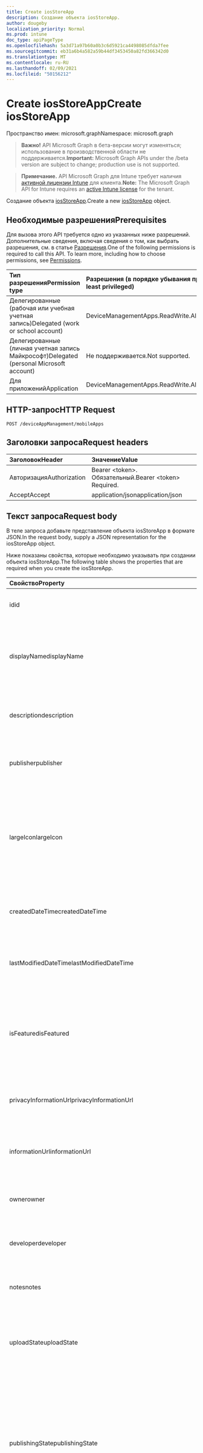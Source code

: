 ```yaml
---
title: Create iosStoreApp
description: Создание объекта iosStoreApp.
author: dougeby
localization_priority: Normal
ms.prod: intune
doc_type: apiPageType
ms.openlocfilehash: 5a3d71a97b60a0b3c6d5921ca4498085dfda7fee
ms.sourcegitcommit: eb31a6b4a582a59b44df3453450a82fd366342d0
ms.translationtype: MT
ms.contentlocale: ru-RU
ms.lasthandoff: 02/09/2021
ms.locfileid: "50156212"
---
```

# <a name="create-iosstoreapp"></a><span data-ttu-id="6ca95-103">Create iosStoreApp</span><span class="sxs-lookup"><span data-stu-id="6ca95-103">Create iosStoreApp</span></span>

<span data-ttu-id="6ca95-104">Пространство имен: microsoft.graph</span><span class="sxs-lookup"><span data-stu-id="6ca95-104">Namespace: microsoft.graph</span></span>

> <span data-ttu-id="6ca95-105">**Важно!** API Microsoft Graph в бета-версии могут изменяться; использование в производственной области не поддерживается.</span><span class="sxs-lookup"><span data-stu-id="6ca95-105">**Important:** Microsoft Graph APIs under the /beta version are subject to change; production use is not supported.</span></span>

> <span data-ttu-id="6ca95-106">**Примечание.** API Microsoft Graph для Intune требует наличия [активной лицензии Intune](https://go.microsoft.com/fwlink/?linkid=839381) для клиента.</span><span class="sxs-lookup"><span data-stu-id="6ca95-106">**Note:** The Microsoft Graph API for Intune requires an [active Intune license](https://go.microsoft.com/fwlink/?linkid=839381) for the tenant.</span></span>

<span data-ttu-id="6ca95-107">Создание объекта [iosStoreApp](../resources/intune-apps-iosstoreapp.md).</span><span class="sxs-lookup"><span data-stu-id="6ca95-107">Create a new [iosStoreApp](../resources/intune-apps-iosstoreapp.md) object.</span></span>

## <a name="prerequisites"></a><span data-ttu-id="6ca95-108">Необходимые разрешения</span><span class="sxs-lookup"><span data-stu-id="6ca95-108">Prerequisites</span></span>
<span data-ttu-id="6ca95-p101">Для вызова этого API требуется одно из указанных ниже разрешений. Дополнительные сведения, включая сведения о том, как выбрать разрешения, см. в статье [Разрешения](/graph/permissions-reference).</span><span class="sxs-lookup"><span data-stu-id="6ca95-p101">One of the following permissions is required to call this API. To learn more, including how to choose permissions, see [Permissions](/graph/permissions-reference).</span></span>

|<span data-ttu-id="6ca95-111">Тип разрешения</span><span class="sxs-lookup"><span data-stu-id="6ca95-111">Permission type</span></span>|<span data-ttu-id="6ca95-112">Разрешения (в порядке убывания привилегий)</span><span class="sxs-lookup"><span data-stu-id="6ca95-112">Permissions (from most to least privileged)</span></span>|
|:---|:---|
|<span data-ttu-id="6ca95-113">Делегированные (рабочая или учебная учетная запись)</span><span class="sxs-lookup"><span data-stu-id="6ca95-113">Delegated (work or school account)</span></span>|<span data-ttu-id="6ca95-114">DeviceManagementApps.ReadWrite.All</span><span class="sxs-lookup"><span data-stu-id="6ca95-114">DeviceManagementApps.ReadWrite.All</span></span>|
|<span data-ttu-id="6ca95-115">Делегированные (личная учетная запись Майкрософт)</span><span class="sxs-lookup"><span data-stu-id="6ca95-115">Delegated (personal Microsoft account)</span></span>|<span data-ttu-id="6ca95-116">Не поддерживается.</span><span class="sxs-lookup"><span data-stu-id="6ca95-116">Not supported.</span></span>|
|<span data-ttu-id="6ca95-117">Для приложений</span><span class="sxs-lookup"><span data-stu-id="6ca95-117">Application</span></span>|<span data-ttu-id="6ca95-118">DeviceManagementApps.ReadWrite.All</span><span class="sxs-lookup"><span data-stu-id="6ca95-118">DeviceManagementApps.ReadWrite.All</span></span>|

## <a name="http-request"></a><span data-ttu-id="6ca95-119">HTTP-запрос</span><span class="sxs-lookup"><span data-stu-id="6ca95-119">HTTP Request</span></span>
<!-- {
  "blockType": "ignored"
}
-->
``` http
POST /deviceAppManagement/mobileApps
```

## <a name="request-headers"></a><span data-ttu-id="6ca95-120">Заголовки запроса</span><span class="sxs-lookup"><span data-stu-id="6ca95-120">Request headers</span></span>
|<span data-ttu-id="6ca95-121">Заголовок</span><span class="sxs-lookup"><span data-stu-id="6ca95-121">Header</span></span>|<span data-ttu-id="6ca95-122">Значение</span><span class="sxs-lookup"><span data-stu-id="6ca95-122">Value</span></span>|
|:---|:---|
|<span data-ttu-id="6ca95-123">Авторизация</span><span class="sxs-lookup"><span data-stu-id="6ca95-123">Authorization</span></span>|<span data-ttu-id="6ca95-124">Bearer &lt;token&gt;. Обязательный.</span><span class="sxs-lookup"><span data-stu-id="6ca95-124">Bearer &lt;token&gt; Required.</span></span>|
|<span data-ttu-id="6ca95-125">Accept</span><span class="sxs-lookup"><span data-stu-id="6ca95-125">Accept</span></span>|<span data-ttu-id="6ca95-126">application/json</span><span class="sxs-lookup"><span data-stu-id="6ca95-126">application/json</span></span>|

## <a name="request-body"></a><span data-ttu-id="6ca95-127">Текст запроса</span><span class="sxs-lookup"><span data-stu-id="6ca95-127">Request body</span></span>
<span data-ttu-id="6ca95-128">В теле запроса добавьте представление объекта iosStoreApp в формате JSON.</span><span class="sxs-lookup"><span data-stu-id="6ca95-128">In the request body, supply a JSON representation for the iosStoreApp object.</span></span>

<span data-ttu-id="6ca95-129">Ниже показаны свойства, которые необходимо указывать при создании объекта iosStoreApp.</span><span class="sxs-lookup"><span data-stu-id="6ca95-129">The following table shows the properties that are required when you create the iosStoreApp.</span></span>

|<span data-ttu-id="6ca95-130">Свойство</span><span class="sxs-lookup"><span data-stu-id="6ca95-130">Property</span></span>|<span data-ttu-id="6ca95-131">Тип</span><span class="sxs-lookup"><span data-stu-id="6ca95-131">Type</span></span>|<span data-ttu-id="6ca95-132">Описание</span><span class="sxs-lookup"><span data-stu-id="6ca95-132">Description</span></span>|
|:---|:---|:---|
|<span data-ttu-id="6ca95-133">id</span><span class="sxs-lookup"><span data-stu-id="6ca95-133">id</span></span>|<span data-ttu-id="6ca95-134">String</span><span class="sxs-lookup"><span data-stu-id="6ca95-134">String</span></span>|<span data-ttu-id="6ca95-135">Ключ объекта.</span><span class="sxs-lookup"><span data-stu-id="6ca95-135">Key of the entity.</span></span> <span data-ttu-id="6ca95-136">Наследуется от [mobileApp](../resources/intune-shared-mobileapp.md).</span><span class="sxs-lookup"><span data-stu-id="6ca95-136">Inherited from [mobileApp](../resources/intune-shared-mobileapp.md)</span></span>|
|<span data-ttu-id="6ca95-137">displayName</span><span class="sxs-lookup"><span data-stu-id="6ca95-137">displayName</span></span>|<span data-ttu-id="6ca95-138">String</span><span class="sxs-lookup"><span data-stu-id="6ca95-138">String</span></span>|<span data-ttu-id="6ca95-139">Название приложения, которое предоставил или импортировал администратор.</span><span class="sxs-lookup"><span data-stu-id="6ca95-139">The admin provided or imported title of the app.</span></span> <span data-ttu-id="6ca95-140">Наследуется от [mobileApp](../resources/intune-shared-mobileapp.md).</span><span class="sxs-lookup"><span data-stu-id="6ca95-140">Inherited from [mobileApp](../resources/intune-shared-mobileapp.md)</span></span>|
|<span data-ttu-id="6ca95-141">description</span><span class="sxs-lookup"><span data-stu-id="6ca95-141">description</span></span>|<span data-ttu-id="6ca95-142">String</span><span class="sxs-lookup"><span data-stu-id="6ca95-142">String</span></span>|<span data-ttu-id="6ca95-143">Описание приложения.</span><span class="sxs-lookup"><span data-stu-id="6ca95-143">The description of the app.</span></span> <span data-ttu-id="6ca95-144">Наследуется от [mobileApp](../resources/intune-shared-mobileapp.md).</span><span class="sxs-lookup"><span data-stu-id="6ca95-144">Inherited from [mobileApp](../resources/intune-shared-mobileapp.md)</span></span>|
|<span data-ttu-id="6ca95-145">publisher</span><span class="sxs-lookup"><span data-stu-id="6ca95-145">publisher</span></span>|<span data-ttu-id="6ca95-146">String</span><span class="sxs-lookup"><span data-stu-id="6ca95-146">String</span></span>|<span data-ttu-id="6ca95-147">Издатель приложения.</span><span class="sxs-lookup"><span data-stu-id="6ca95-147">The publisher of the app.</span></span> <span data-ttu-id="6ca95-148">Наследуется от [mobileApp](../resources/intune-shared-mobileapp.md).</span><span class="sxs-lookup"><span data-stu-id="6ca95-148">Inherited from [mobileApp](../resources/intune-shared-mobileapp.md)</span></span>|
|<span data-ttu-id="6ca95-149">largeIcon</span><span class="sxs-lookup"><span data-stu-id="6ca95-149">largeIcon</span></span>|[<span data-ttu-id="6ca95-150">mimeContent</span><span class="sxs-lookup"><span data-stu-id="6ca95-150">mimeContent</span></span>](../resources/intune-shared-mimecontent.md)|<span data-ttu-id="6ca95-151">Представляет большой значок, который отображается в сведениях о приложении, используется для отправки значка.</span><span class="sxs-lookup"><span data-stu-id="6ca95-151">The large icon, to be displayed in the app details and used for upload of the icon.</span></span> <span data-ttu-id="6ca95-152">Наследуется от [mobileApp](../resources/intune-shared-mobileapp.md).</span><span class="sxs-lookup"><span data-stu-id="6ca95-152">Inherited from [mobileApp](../resources/intune-shared-mobileapp.md)</span></span>|
|<span data-ttu-id="6ca95-153">createdDateTime</span><span class="sxs-lookup"><span data-stu-id="6ca95-153">createdDateTime</span></span>|<span data-ttu-id="6ca95-154">DateTimeOffset</span><span class="sxs-lookup"><span data-stu-id="6ca95-154">DateTimeOffset</span></span>|<span data-ttu-id="6ca95-155">Дата и время создания приложения.</span><span class="sxs-lookup"><span data-stu-id="6ca95-155">The date and time the app was created.</span></span> <span data-ttu-id="6ca95-156">Наследуется от [mobileApp](../resources/intune-shared-mobileapp.md).</span><span class="sxs-lookup"><span data-stu-id="6ca95-156">Inherited from [mobileApp](../resources/intune-shared-mobileapp.md)</span></span>|
|<span data-ttu-id="6ca95-157">lastModifiedDateTime</span><span class="sxs-lookup"><span data-stu-id="6ca95-157">lastModifiedDateTime</span></span>|<span data-ttu-id="6ca95-158">DateTimeOffset</span><span class="sxs-lookup"><span data-stu-id="6ca95-158">DateTimeOffset</span></span>|<span data-ttu-id="6ca95-159">Дата и время последнего изменения приложения.</span><span class="sxs-lookup"><span data-stu-id="6ca95-159">The date and time the app was last modified.</span></span> <span data-ttu-id="6ca95-160">Наследуется от [mobileApp](../resources/intune-shared-mobileapp.md).</span><span class="sxs-lookup"><span data-stu-id="6ca95-160">Inherited from [mobileApp](../resources/intune-shared-mobileapp.md)</span></span>|
|<span data-ttu-id="6ca95-161">isFeatured</span><span class="sxs-lookup"><span data-stu-id="6ca95-161">isFeatured</span></span>|<span data-ttu-id="6ca95-162">Boolean</span><span class="sxs-lookup"><span data-stu-id="6ca95-162">Boolean</span></span>|<span data-ttu-id="6ca95-163">Значение, которое показывает, отмечено ли приложение как подобранное администратором. Наследуется от объекта [mobileApp](../resources/intune-shared-mobileapp.md).</span><span class="sxs-lookup"><span data-stu-id="6ca95-163">The value indicating whether the app is marked as featured by the admin. Inherited from [mobileApp](../resources/intune-shared-mobileapp.md)</span></span>|
|<span data-ttu-id="6ca95-164">privacyInformationUrl</span><span class="sxs-lookup"><span data-stu-id="6ca95-164">privacyInformationUrl</span></span>|<span data-ttu-id="6ca95-165">String</span><span class="sxs-lookup"><span data-stu-id="6ca95-165">String</span></span>|<span data-ttu-id="6ca95-166">URL-адрес заявления о конфиденциальности.</span><span class="sxs-lookup"><span data-stu-id="6ca95-166">The privacy statement Url.</span></span> <span data-ttu-id="6ca95-167">Наследуется от [mobileApp](../resources/intune-shared-mobileapp.md).</span><span class="sxs-lookup"><span data-stu-id="6ca95-167">Inherited from [mobileApp](../resources/intune-shared-mobileapp.md)</span></span>|
|<span data-ttu-id="6ca95-168">informationUrl</span><span class="sxs-lookup"><span data-stu-id="6ca95-168">informationUrl</span></span>|<span data-ttu-id="6ca95-169">String</span><span class="sxs-lookup"><span data-stu-id="6ca95-169">String</span></span>|<span data-ttu-id="6ca95-170">URL-адрес страницы с дополнительными сведениями.</span><span class="sxs-lookup"><span data-stu-id="6ca95-170">The more information Url.</span></span> <span data-ttu-id="6ca95-171">Наследуется от [mobileApp](../resources/intune-shared-mobileapp.md).</span><span class="sxs-lookup"><span data-stu-id="6ca95-171">Inherited from [mobileApp](../resources/intune-shared-mobileapp.md)</span></span>|
|<span data-ttu-id="6ca95-172">owner</span><span class="sxs-lookup"><span data-stu-id="6ca95-172">owner</span></span>|<span data-ttu-id="6ca95-173">String</span><span class="sxs-lookup"><span data-stu-id="6ca95-173">String</span></span>|<span data-ttu-id="6ca95-174">Владелец приложения.</span><span class="sxs-lookup"><span data-stu-id="6ca95-174">The owner of the app.</span></span> <span data-ttu-id="6ca95-175">Наследуется от [mobileApp](../resources/intune-shared-mobileapp.md).</span><span class="sxs-lookup"><span data-stu-id="6ca95-175">Inherited from [mobileApp](../resources/intune-shared-mobileapp.md)</span></span>|
|<span data-ttu-id="6ca95-176">developer</span><span class="sxs-lookup"><span data-stu-id="6ca95-176">developer</span></span>|<span data-ttu-id="6ca95-177">String</span><span class="sxs-lookup"><span data-stu-id="6ca95-177">String</span></span>|<span data-ttu-id="6ca95-178">Разработчик приложения.</span><span class="sxs-lookup"><span data-stu-id="6ca95-178">The developer of the app.</span></span> <span data-ttu-id="6ca95-179">Наследуется от [mobileApp](../resources/intune-shared-mobileapp.md).</span><span class="sxs-lookup"><span data-stu-id="6ca95-179">Inherited from [mobileApp](../resources/intune-shared-mobileapp.md)</span></span>|
|<span data-ttu-id="6ca95-180">notes</span><span class="sxs-lookup"><span data-stu-id="6ca95-180">notes</span></span>|<span data-ttu-id="6ca95-181">String</span><span class="sxs-lookup"><span data-stu-id="6ca95-181">String</span></span>|<span data-ttu-id="6ca95-182">Заметки для приложения.</span><span class="sxs-lookup"><span data-stu-id="6ca95-182">Notes for the app.</span></span> <span data-ttu-id="6ca95-183">Наследуется от [mobileApp](../resources/intune-shared-mobileapp.md).</span><span class="sxs-lookup"><span data-stu-id="6ca95-183">Inherited from [mobileApp](../resources/intune-shared-mobileapp.md)</span></span>|
|<span data-ttu-id="6ca95-184">uploadState</span><span class="sxs-lookup"><span data-stu-id="6ca95-184">uploadState</span></span>|<span data-ttu-id="6ca95-185">Int32</span><span class="sxs-lookup"><span data-stu-id="6ca95-185">Int32</span></span>|<span data-ttu-id="6ca95-186">Состояние отправки.</span><span class="sxs-lookup"><span data-stu-id="6ca95-186">The upload state.</span></span> <span data-ttu-id="6ca95-187">Возможные значения: 0- `Not Ready` , 1 - `Ready` , 2 - `Processing` .</span><span class="sxs-lookup"><span data-stu-id="6ca95-187">Possible values are: 0 - `Not Ready`, 1 - `Ready`, 2 - `Processing`.</span></span> <span data-ttu-id="6ca95-188">Наследуется от [mobileApp](../resources/intune-shared-mobileapp.md).</span><span class="sxs-lookup"><span data-stu-id="6ca95-188">Inherited from [mobileApp](../resources/intune-shared-mobileapp.md)</span></span>|
|<span data-ttu-id="6ca95-189">publishingState</span><span class="sxs-lookup"><span data-stu-id="6ca95-189">publishingState</span></span>|[<span data-ttu-id="6ca95-190">mobileAppPublishingState</span><span class="sxs-lookup"><span data-stu-id="6ca95-190">mobileAppPublishingState</span></span>](../resources/intune-apps-mobileapppublishingstate.md)|<span data-ttu-id="6ca95-191">Состояние публикации для приложения.</span><span class="sxs-lookup"><span data-stu-id="6ca95-191">The publishing state for the app.</span></span> <span data-ttu-id="6ca95-192">Приложение невозможно назначить, если оно не опубликовано.</span><span class="sxs-lookup"><span data-stu-id="6ca95-192">The app cannot be assigned unless the app is published.</span></span> <span data-ttu-id="6ca95-193">Наследуется от [mobileApp.](../resources/intune-shared-mobileapp.md)</span><span class="sxs-lookup"><span data-stu-id="6ca95-193">Inherited from [mobileApp](../resources/intune-shared-mobileapp.md).</span></span> <span data-ttu-id="6ca95-194">Возможные значения: `notPublished`, `processing`, `published`.</span><span class="sxs-lookup"><span data-stu-id="6ca95-194">Possible values are: `notPublished`, `processing`, `published`.</span></span>|
|<span data-ttu-id="6ca95-195">isAssigned</span><span class="sxs-lookup"><span data-stu-id="6ca95-195">isAssigned</span></span>|<span data-ttu-id="6ca95-196">Boolean</span><span class="sxs-lookup"><span data-stu-id="6ca95-196">Boolean</span></span>|<span data-ttu-id="6ca95-197">Значение, указывающее, назначено ли приложению хотя бы одна группа.</span><span class="sxs-lookup"><span data-stu-id="6ca95-197">The value indicating whether the app is assigned to at least one group.</span></span> <span data-ttu-id="6ca95-198">Наследуется от [mobileApp](../resources/intune-shared-mobileapp.md).</span><span class="sxs-lookup"><span data-stu-id="6ca95-198">Inherited from [mobileApp](../resources/intune-shared-mobileapp.md)</span></span>|
|<span data-ttu-id="6ca95-199">roleScopeTagIds</span><span class="sxs-lookup"><span data-stu-id="6ca95-199">roleScopeTagIds</span></span>|<span data-ttu-id="6ca95-200">Коллекция String</span><span class="sxs-lookup"><span data-stu-id="6ca95-200">String collection</span></span>|<span data-ttu-id="6ca95-201">Список ид тегов области для этого мобильного приложения.</span><span class="sxs-lookup"><span data-stu-id="6ca95-201">List of scope tag ids for this mobile app.</span></span> <span data-ttu-id="6ca95-202">Наследуется от [mobileApp](../resources/intune-shared-mobileapp.md).</span><span class="sxs-lookup"><span data-stu-id="6ca95-202">Inherited from [mobileApp](../resources/intune-shared-mobileapp.md)</span></span>|
|<span data-ttu-id="6ca95-203">dependentAppCount</span><span class="sxs-lookup"><span data-stu-id="6ca95-203">dependentAppCount</span></span>|<span data-ttu-id="6ca95-204">Int32</span><span class="sxs-lookup"><span data-stu-id="6ca95-204">Int32</span></span>|<span data-ttu-id="6ca95-205">Общее количество зависимостей, которые есть у этого приложения.</span><span class="sxs-lookup"><span data-stu-id="6ca95-205">The total number of dependencies the child app has.</span></span> <span data-ttu-id="6ca95-206">Наследуется от [mobileApp](../resources/intune-shared-mobileapp.md).</span><span class="sxs-lookup"><span data-stu-id="6ca95-206">Inherited from [mobileApp](../resources/intune-shared-mobileapp.md)</span></span>|
|<span data-ttu-id="6ca95-207">supersedingAppCount</span><span class="sxs-lookup"><span data-stu-id="6ca95-207">supersedingAppCount</span></span>|<span data-ttu-id="6ca95-208">Int32</span><span class="sxs-lookup"><span data-stu-id="6ca95-208">Int32</span></span>|<span data-ttu-id="6ca95-209">Общее количество приложений, которые это приложение напрямую или косвенно перемежает.</span><span class="sxs-lookup"><span data-stu-id="6ca95-209">The total number of apps this app directly or indirectly supersedes.</span></span> <span data-ttu-id="6ca95-210">Наследуется от [mobileApp](../resources/intune-shared-mobileapp.md).</span><span class="sxs-lookup"><span data-stu-id="6ca95-210">Inherited from [mobileApp](../resources/intune-shared-mobileapp.md)</span></span>|
|<span data-ttu-id="6ca95-211">supersededAppCount</span><span class="sxs-lookup"><span data-stu-id="6ca95-211">supersededAppCount</span></span>|<span data-ttu-id="6ca95-212">Int32</span><span class="sxs-lookup"><span data-stu-id="6ca95-212">Int32</span></span>|<span data-ttu-id="6ca95-213">Общее количество приложений, которые это приложение напрямую или косвенно перемежает.</span><span class="sxs-lookup"><span data-stu-id="6ca95-213">The total number of apps this app is directly or indirectly superseded by.</span></span> <span data-ttu-id="6ca95-214">Наследуется от [mobileApp](../resources/intune-shared-mobileapp.md).</span><span class="sxs-lookup"><span data-stu-id="6ca95-214">Inherited from [mobileApp](../resources/intune-shared-mobileapp.md)</span></span>|
|<span data-ttu-id="6ca95-215">bundleId</span><span class="sxs-lookup"><span data-stu-id="6ca95-215">bundleId</span></span>|<span data-ttu-id="6ca95-216">String</span><span class="sxs-lookup"><span data-stu-id="6ca95-216">String</span></span>|<span data-ttu-id="6ca95-217">Имя удостоверения.</span><span class="sxs-lookup"><span data-stu-id="6ca95-217">The Identity Name.</span></span>|
|<span data-ttu-id="6ca95-218">appStoreUrl</span><span class="sxs-lookup"><span data-stu-id="6ca95-218">appStoreUrl</span></span>|<span data-ttu-id="6ca95-219">String</span><span class="sxs-lookup"><span data-stu-id="6ca95-219">String</span></span>|<span data-ttu-id="6ca95-220">URL-адрес в Apple App Store</span><span class="sxs-lookup"><span data-stu-id="6ca95-220">The Apple App Store URL</span></span>|
|<span data-ttu-id="6ca95-221">applicableDeviceType</span><span class="sxs-lookup"><span data-stu-id="6ca95-221">applicableDeviceType</span></span>|[<span data-ttu-id="6ca95-222">iosDeviceType</span><span class="sxs-lookup"><span data-stu-id="6ca95-222">iosDeviceType</span></span>](../resources/intune-apps-iosdevicetype.md)|<span data-ttu-id="6ca95-223">Архитектура iOS, которая поддерживается этим приложением.</span><span class="sxs-lookup"><span data-stu-id="6ca95-223">The iOS architecture for which this app can run on.</span></span>|
|<span data-ttu-id="6ca95-224">minimumSupportedOperatingSystem</span><span class="sxs-lookup"><span data-stu-id="6ca95-224">minimumSupportedOperatingSystem</span></span>|[<span data-ttu-id="6ca95-225">iosMinimumOperatingSystem</span><span class="sxs-lookup"><span data-stu-id="6ca95-225">iosMinimumOperatingSystem</span></span>](../resources/intune-apps-iosminimumoperatingsystem.md)|<span data-ttu-id="6ca95-226">Значение, которое представляет минимальную применимую версию операционной системы.</span><span class="sxs-lookup"><span data-stu-id="6ca95-226">The value for the minimum applicable operating system.</span></span>|



## <a name="response"></a><span data-ttu-id="6ca95-227">Ответ</span><span class="sxs-lookup"><span data-stu-id="6ca95-227">Response</span></span>
<span data-ttu-id="6ca95-228">В случае успешного выполнения этот метод возвращает код ответа `201 Created` и объект [iosStoreApp](../resources/intune-apps-iosstoreapp.md) в теле ответа.</span><span class="sxs-lookup"><span data-stu-id="6ca95-228">If successful, this method returns a `201 Created` response code and a [iosStoreApp](../resources/intune-apps-iosstoreapp.md) object in the response body.</span></span>

## <a name="example"></a><span data-ttu-id="6ca95-229">Пример</span><span class="sxs-lookup"><span data-stu-id="6ca95-229">Example</span></span>

### <a name="request"></a><span data-ttu-id="6ca95-230">Запрос</span><span class="sxs-lookup"><span data-stu-id="6ca95-230">Request</span></span>
<span data-ttu-id="6ca95-231">Ниже приведен пример запроса.</span><span class="sxs-lookup"><span data-stu-id="6ca95-231">Here is an example of the request.</span></span>
``` http
POST https://graph.microsoft.com/beta/deviceAppManagement/mobileApps
Content-type: application/json
Content-length: 1237

{
  "@odata.type": "#microsoft.graph.iosStoreApp",
  "displayName": "Display Name value",
  "description": "Description value",
  "publisher": "Publisher value",
  "largeIcon": {
    "@odata.type": "microsoft.graph.mimeContent",
    "type": "Type value",
    "value": "dmFsdWU="
  },
  "isFeatured": true,
  "privacyInformationUrl": "https://example.com/privacyInformationUrl/",
  "informationUrl": "https://example.com/informationUrl/",
  "owner": "Owner value",
  "developer": "Developer value",
  "notes": "Notes value",
  "uploadState": 11,
  "publishingState": "processing",
  "isAssigned": true,
  "roleScopeTagIds": [
    "Role Scope Tag Ids value"
  ],
  "dependentAppCount": 1,
  "supersedingAppCount": 3,
  "supersededAppCount": 2,
  "bundleId": "Bundle Id value",
  "appStoreUrl": "https://example.com/appStoreUrl/",
  "applicableDeviceType": {
    "@odata.type": "microsoft.graph.iosDeviceType",
    "iPad": true,
    "iPhoneAndIPod": true
  },
  "minimumSupportedOperatingSystem": {
    "@odata.type": "microsoft.graph.iosMinimumOperatingSystem",
    "v8_0": true,
    "v9_0": true,
    "v10_0": true,
    "v11_0": true,
    "v12_0": true,
    "v13_0": true,
    "v14_0": true
  }
}
```

### <a name="response"></a><span data-ttu-id="6ca95-232">Отклик</span><span class="sxs-lookup"><span data-stu-id="6ca95-232">Response</span></span>
<span data-ttu-id="6ca95-p121">Ниже приведен пример отклика. Примечание. Объект отклика, показанный здесь, может быть усечен для краткости. При фактическом вызове будут возвращены все свойства.</span><span class="sxs-lookup"><span data-stu-id="6ca95-p121">Here is an example of the response. Note: The response object shown here may be truncated for brevity. All of the properties will be returned from an actual call.</span></span>
``` http
HTTP/1.1 201 Created
Content-Type: application/json
Content-Length: 1409

{
  "@odata.type": "#microsoft.graph.iosStoreApp",
  "id": "a04adbe2-dbe2-a04a-e2db-4aa0e2db4aa0",
  "displayName": "Display Name value",
  "description": "Description value",
  "publisher": "Publisher value",
  "largeIcon": {
    "@odata.type": "microsoft.graph.mimeContent",
    "type": "Type value",
    "value": "dmFsdWU="
  },
  "createdDateTime": "2017-01-01T00:02:43.5775965-08:00",
  "lastModifiedDateTime": "2017-01-01T00:00:35.1329464-08:00",
  "isFeatured": true,
  "privacyInformationUrl": "https://example.com/privacyInformationUrl/",
  "informationUrl": "https://example.com/informationUrl/",
  "owner": "Owner value",
  "developer": "Developer value",
  "notes": "Notes value",
  "uploadState": 11,
  "publishingState": "processing",
  "isAssigned": true,
  "roleScopeTagIds": [
    "Role Scope Tag Ids value"
  ],
  "dependentAppCount": 1,
  "supersedingAppCount": 3,
  "supersededAppCount": 2,
  "bundleId": "Bundle Id value",
  "appStoreUrl": "https://example.com/appStoreUrl/",
  "applicableDeviceType": {
    "@odata.type": "microsoft.graph.iosDeviceType",
    "iPad": true,
    "iPhoneAndIPod": true
  },
  "minimumSupportedOperatingSystem": {
    "@odata.type": "microsoft.graph.iosMinimumOperatingSystem",
    "v8_0": true,
    "v9_0": true,
    "v10_0": true,
    "v11_0": true,
    "v12_0": true,
    "v13_0": true,
    "v14_0": true
  }
}
```




